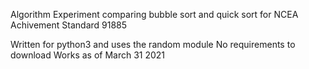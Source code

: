 Algorithm Experiment comparing bubble sort and quick sort for NCEA Achivement Standard 91885 

Written for python3 and uses the random module
No requirements to download
Works as of March 31 2021
